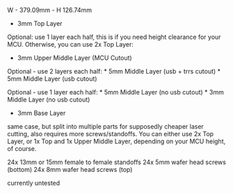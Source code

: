
W - 379.09mm - H 126.74mm


* 3mm Top Layer

Optional: use 1 layer each half, this is if you need height clearance for your MCU. Otherwise, you can use 2x Top Layer:
* 3mm Upper Middle Layer (MCU Cutout)

Optional - use 2 layers each half:
	* 5mm Middle Layer (usb + trrs cutout)
	* 5mm Middle Layer (usb cutout)

Optional - use 1 layer each half:
	* 5mm Middle Layer (no usb cutout) 
	* 3mm Middle Layer (no usb cutout)

* 3mm Base Layer

same case, but split into multiple parts for supposedly cheaper laser cutting, also requires more screws/standoffs. You can either use 2x Top Layer, or 1x Top and 1x Upper Middle Layer, depending on your MCU height, of course.

24x 13mm or 15mm female to female standoffs
24x 5mm wafer head screws (bottom)
24x 8mm wafer head screws (top)

currently untested
